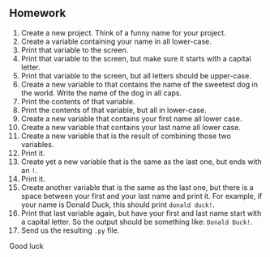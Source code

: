 Homework
-

1. Create a new project. Think of a funny name for your project.
1. Create a variable containing your name in all lower-case.
1. Print that variable to the screen.
1. Print that variable to the screen, but make sure it starts with a capital letter.
1. Print that variable to the screen, but all letters should be upper-case.
1. Create a new variable to that contains the name of the sweetest dog in the world. Write the name of the dog in all caps.
1. Print the contents of that variable.
1. Print the contents of that variable, but all in lower-case.
1. Create a new variable that contains your first name all lower case.
1. Create a new variable that contains your last name all lower case.
1. Create a new variable that is the result of combining those two variables.
1. Print it.
1. Create yet a new variable that is the same as the last one, but ends with an `!`.
1. Print it.
1. Create another variable that is the same as the last one, but there is a space between your first and your last name and print it. For example, if your name is Donald Duck, this should print `donald duck!`.
1. Print that last variable again, but have your first and last name start with a capital letter. So the output should be something like: `Donald Duck!`.
1. Send us the resulting `.py` file.

Good luck
